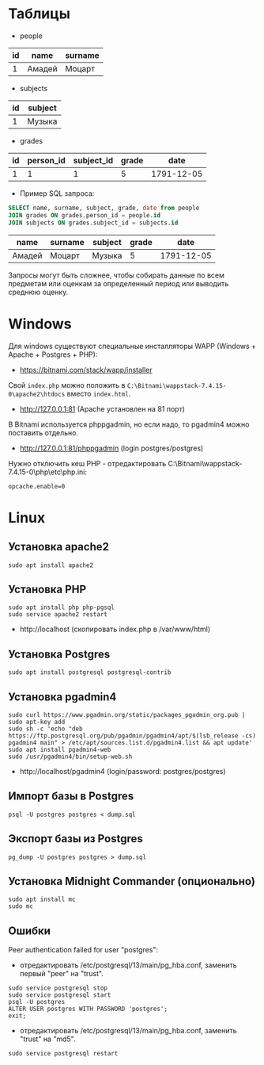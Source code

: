 # Таблицы

* people

id|name|surname
--|--|--
1|Амадей|Моцарт

* subjects

id | subject 
--|--
1 | Музыка


* grades

id | person_id | subject_id | grade | date
---|-----------|------------|-------|-----
1  | 1         |          1 | 5     | 1791-12-05


* Пример SQL запроса:

```sql
SELECT name, surname, subject, grade, date from people
JOIN grades ON grades.person_id = people.id
JOIN subjects ON grades.subject_id = subjects.id
```

name | surname | subject | grade | date
-----|---------|---------|-------|-----
Амадей| Моцарт | Музыка  | 5     | 1791-12-05

Запросы могут быть сложнее, чтобы собирать данные по всем предметам или оценкам за определенный период или выводить среднюю оценку.

# Windows

Для windows существуют специальные инсталляторы WAPP (Windows + Apache + Postgres + PHP):

* https://bitnami.com/stack/wapp/installer

Свой `index.php` можно положить в `C:\Bitnami\wappstack-7.4.15-0\apache2\htdocs` вместо `index.html`.

* http://127.0.0.1:81 (Apache установлен на 81 порт)

В Bitnami используется phppgadmin, но если надо, то pgadmin4 можно поставить отдельно. 

* http://127.0.0.1:81/phppgadmin (login postgres/postgres)

Нужно отключить кеш PHP - отредактировать C:\Bitnami\wappstack-7.4.15-0\php\etc\php.ini:

`opcache.enable=0`

# Linux

## Установка apache2

```
sudo apt install apache2
```

## Установка PHP

```
sudo apt install php php-pgsql
sudo service apache2 restart
```

* http://localhost (скопировать index.php в /var/www/html)

## Установка Postgres
```
sudo apt install postgresql postgresql-contrib
```

## Установка pgadmin4

```
sudo curl https://www.pgadmin.org/static/packages_pgadmin_org.pub | sudo apt-key add
sudo sh -c 'echo "deb https://ftp.postgresql.org/pub/pgadmin/pgadmin4/apt/$(lsb_release -cs) pgadmin4 main" > /etc/apt/sources.list.d/pgadmin4.list && apt update'
sudo apt install pgadmin4-web
sudo /usr/pgadmin4/bin/setup-web.sh
```

* http://localhost/pgadmin4 (login/password: postgres/postgres)


## Импорт базы в Postgres
```
psql -U postgres postgres < dump.sql
```

## Экспорт базы из Postgres
```
pg_dump -U postgres postgres > dump.sql
```

## Установка Midnight Commander (опционально)
```
sudo apt install mc
sudo mc
```

## Ошибки

Peer authentication failed for user "postgres":

* отредактировать /etc/postgresql/13/main/pg_hba.conf, заменить первый "peer" на "trust".

```
sudo service postgresql stop
sudo service postgresql start
psql -U postgres
ALTER USER postgres WITH PASSWORD 'postgres';
exit;
```

* отредактировать  /etc/postgresql/13/main/pg_hba.conf, заменить "trust" на "md5".

```
sudo service postgresql restart
```


